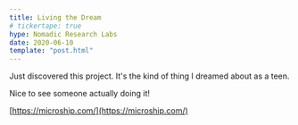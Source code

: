 ```yaml
---
title: Living the Dream
# tickertape: true
hype: Nomadic Research Labs
date: 2020-06-10
template: "post.html"
---
```


Just discovered this project. It's the kind of thing I dreamed about as a teen.

Nice to see someone actually doing it!

[https://microship.com/](https://microship.com/)
